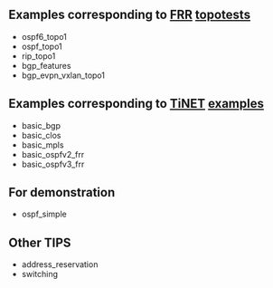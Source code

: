 ## Examples corresponding to [FRR](https://frrouting.org/) [topotests](https://github.com/FRRouting/frr/tree/master/tests/topotests/)

- ospf6_topo1
- ospf_topo1
- rip_topo1
- bgp_features
- bgp_evpn_vxlan_topo1


## Examples corresponding to [TiNET](https://github.com/tinynetwork/tinet) [examples](https://github.com/tinynetwork/tinet/tree/master/examples)

- basic_bgp
- basic_clos
- basic_mpls
- basic_ospfv2_frr
- basic_ospfv3_frr


## For demonstration

- ospf_simple


## Other TIPS

- address_reservation
- switching

